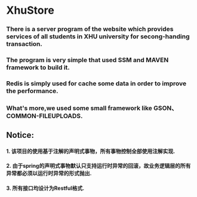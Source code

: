 # XhuStore
### There is a server program of the website which provides services of all students in XHU university for secong-handing transaction.
### The program is very simple that used SSM and MAVEN framework to build it.
### Redis is simply used for cache some data in order to improve the performance.
### What's more,we used some small framework like GSON、COMMON-FILEUPLOADS.
## Notice:
#### 1. 该项目的使用基于注解的声明式事物，所有事物控制全部使用注解实现.
#### 2. 由于spring的声明式事物默认只支持运行时异常的回滚，故业务逻辑层的所有异常都必须以运行时异常的形式抛出.
#### 3. 所有接口均设计为Restful格式.
